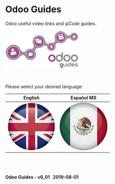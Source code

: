 # Odoo Guides
Odoo useful video links and _&#x03C8;Code_ guides.

![Odoo useful links & guides in &#x03C8;Code](/doc/img/logo_odoo_guides_mini.jpg)

<br>

Please select your desired language:

| English | Español MX |
| :---: | :---: |
| [ ![en-uk](/doc/img/en-uk_flag_button_big.png)](/en-uk/en-uk-guides-menu.md) | [![es-mx](/doc/img/es-mx_flag_button_big.png)](/es-mx/es-mx-guides-menu.md) |


<br><br>
#### Odoo Guides - v6_01 &nbsp; 2019-08-01
 
